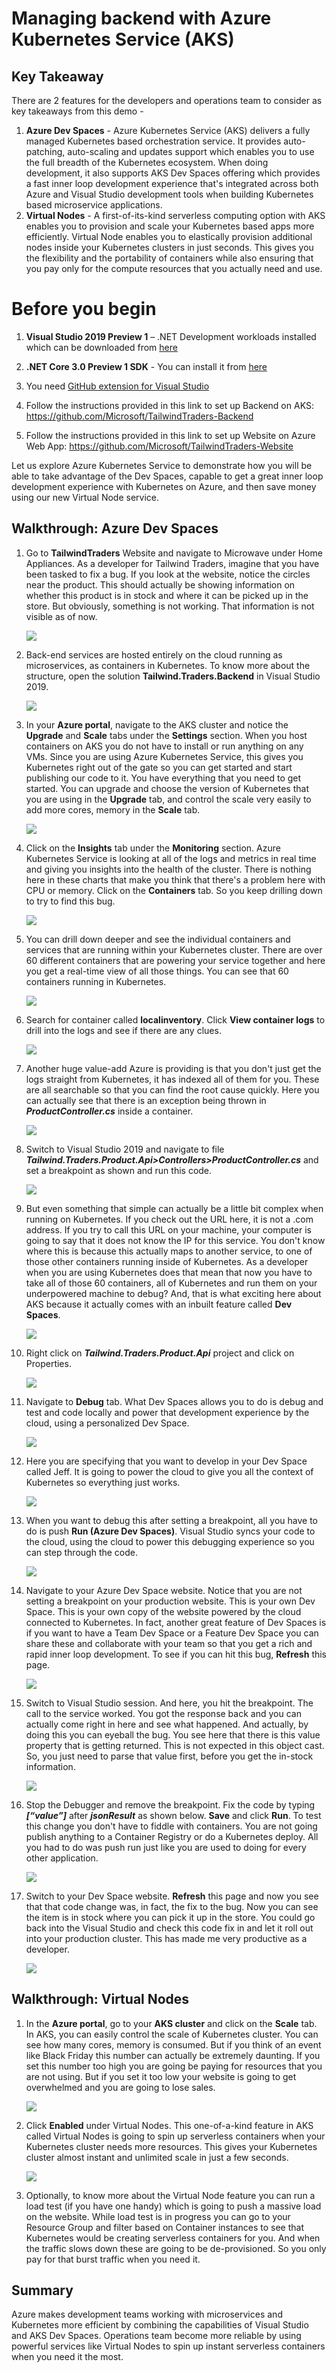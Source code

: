 # Managing backend with Azure Kubernetes Service (AKS)


## Key Takeaway

There are 2 features for the developers and operations team to consider as key takeaways from this demo -

 1. **Azure Dev Spaces** - Azure Kubernetes Service (AKS) delivers a fully managed Kubernetes based orchestration service. It provides auto-patching, auto-scaling and updates support which enables you to use the full breadth of the Kubernetes ecosystem. When doing development, it also supports AKS Dev Spaces offering which provides a fast inner loop development experience that's integrated across both Azure and Visual Studio development tools when building Kubernetes based microservice applications.
 1. **Virtual Nodes** - A first-of-its-kind serverless computing option with AKS enables you to provision and scale your Kubernetes based apps more efficiently. Virtual Node enables you to elastically provision additional nodes inside your Kubernetes clusters in just seconds. This gives you the flexibility and the portability of containers while also ensuring that you pay only for the compute resources that you actually need and use.

 # Before you begin

1. **Visual Studio 2019 Preview 1** – .NET Development workloads installed which can be downloaded from <a href="https://visualstudio.microsoft.com/vs/preview/" target="blank">here</a>

1. **.NET Core 3.0 Preview 1 SDK** - You can install it from <a href="https://github.com/dotnet/core-sdk " target="_blank">here</a>

1. You need <a href = "https://visualstudio.github.com" target="_blank">GitHub extension for Visual Studio</a>

1. Follow the instructions provided in this link to set up Backend on AKS:
   https://github.com/Microsoft/TailwindTraders-Backend

1. Follow the instructions provided in this link to set up Website on Azure Web App: 
   https://github.com/Microsoft/TailwindTraders-Website 

 Let us explore Azure Kubernetes Service to demonstrate how you will be able to take advantage of the Dev Spaces, capable to get a great inner loop development experience with Kubernetes on Azure, and then save money using our new Virtual Node service.

 ## Walkthrough: Azure Dev Spaces

 1. Go to **TailwindTraders** Website and navigate to Microwave under Home Appliances. As a developer for Tailwind Traders, imagine that you have been tasked to fix a bug. If you look at the website, notice the circles near the product. This should actually be showing information on whether this product is in stock and where it can be picked up in the store. But obviously, something is not working. That information is not visible as of now. 

    ![](images/error.gif)

1. Back-end services are hosted entirely on the cloud running as microservices, as containers in Kubernetes. To know more about the structure, open the solution **Tailwind.Traders.Backend** in Visual Studio 2019.

    ![](images/showcode.gif)

1. In your **Azure portal**, navigate to the AKS cluster and notice the **Upgrade** and **Scale** tabs under the **Settings** section. When you host containers on AKS you do not have to install or run anything on any VMs. Since you are using Azure Kubernetes Service, this gives you Kubernetes right out of the gate so you can get started and start publishing our code to it. You have everything that you need to get started. You can upgrade and choose the version of Kubernetes that you are using in the **Upgrade** tab, and control the scale very easily to add more cores, memory in the **Scale** tab.

    ![](images/aks.gif)

1. Click on the **Insights** tab under the **Monitoring** section. Azure Kubernetes Service is looking at all of the logs and metrics in real time and giving you insights into the health of the cluster. There is nothing here in these charts that make you think that there's a problem here with CPU or memory. Click on the **Containers** tab. So you keep drilling down to try to find this bug.

    ![](images/insights.gif)

1. You can drill down deeper and see the individual containers and services that are running within your Kubernetes cluster. There are over 60 different containers that are powering your service together and here you get a real-time view of all those things. You can see that 60 containers running in Kubernetes.

    ![](images/containers.gif)

1. Search for container called **localinventory**. Click **View container logs** to drill into the logs and see if there are any clues.

    ![](images/localinventory.gif)

1. Another huge value-add Azure is providing is that you don't just get the logs straight from Kubernetes, it has indexed all of them for you. These are all searchable so that you can find the root cause quickly. Here you can actually see that there is an exception being thrown in ***ProductController.cs*** inside a container.  

    ![](images/exception.gif)

1. Switch to Visual Studio 2019 and navigate to file ***Tailwind.Traders.Product.Api>Controllers>ProductController.cs*** and set a breakpoint as shown and run this code.

    ![](images/productcontroller.gif)

1. But even something that simple can actually be a little bit complex when running on Kubernetes. If you check out the URL here, it is not a .com address. If you try to call this URL on your machine, your computer is going to say that it does not know the IP for this service. You don't know where this is because this actually maps to another service, to one of those other containers running inside of Kubernetes. As a developer when you are using Kubernetes does that mean that now you have to take all of those 60 containers, all of Kubernetes and run them on your underpowered machine to debug? And, that is what exciting here about AKS because it actually comes with an inbuilt feature called **Dev Spaces**.

    ![](images/apicall.gif)

1. Right click on ***Tailwind.Traders.Product.Api*** project and click on Properties.

     ![](images/projectproperties.gif)

1. Navigate to **Debug** tab. What Dev Spaces allows you to do is debug and test and code locally and power that development experience by the cloud, using a personalized Dev Space.

    ![](images/debug.gif)

1. Here you are specifying that you want to develop in your Dev Space called Jeff. It is going to power the cloud to give you all the context of Kubernetes so everything just works.

    ![](images/space.gif)

1. When you want to debug this after setting a breakpoint, all you have to do is push **Run (Azure Dev Spaces)**. Visual Studio syncs your code to the cloud, using the cloud to power this debugging experience so you can step through the code.

    ![](images/run.gif)

1. Navigate to your Azure Dev Space website. Notice that you are not setting a breakpoint on your production website. This is your own Dev Space. This is your own copy of the website powered by the cloud connected to Kubernetes. In fact, another great feature of Dev Spaces is if you want to have a Team Dev Space or a Feature Dev Space you can share these and collaborate with your team so that you get a rich and rapid inner loop development. To see if you can hit this bug, **Refresh** this page.

    ![](images/devspace.gif)

1. Switch to Visual Studio session. And here, you hit the breakpoint. The call to the service worked. You got the response back and you can actually come right in here and see what happened. And actually, by doing this you can eyeball the bug. You see here that there is this value property that is getting returned. This is not expected in this object cast. So, you just need to parse that value first, before you get the in-stock information.

    ![](images/debug2.gif)

1. Stop the Debugger and remove the breakpoint. Fix the code by typing ***[“value”]*** after ***jsonResult*** as shown below. **Save** and click **Run**. To test this change you don't have to fiddle with containers. You are not going publish anything to a Container Registry or do a Kubernetes deploy. All you had to do was push run just like you are used to doing for every other application.

    ![](images/codefix.gif)

1. Switch to your Dev Space website. **Refresh** this page and now you see that that code change was, in fact, the fix to the bug. Now you can see the item is in stock where you can pick it up in the store. You could go back into the Visual Studio and check this code fix in and let it roll out into your production cluster. This has made me very productive as a developer.

    ![](images/postcodefix.gif)

## Walkthrough: Virtual Nodes

 1. In the **Azure portal**, go to your **AKS cluster** and click on the **Scale** tab. In AKS, you can easily control the scale of Kubernetes cluster. You can see how many cores, memory is consumed. But if you think of an event like Black Friday this number can actually be extremely daunting. If you set this number too high you are going be paying for resources that you are not using. But if you set it too low your website is going to get overwhelmed and you are going to lose sales.

    ![](images/aksscale.gif)

1. Click **Enabled** under Virtual Nodes. This one-of-a-kind feature in AKS called Virtual Nodes is going to spin up serverless containers when your Kubernetes cluster needs more resources. This gives your Kubernetes cluster almost instant and unlimited scale in just a few seconds.

    ![](images/enablevirtualnode.gif)

1. Optionally, to know more about the Virtual Node feature you can run a load test (if you have one handy) which is going to push a massive load on the website. While load test is in progress you can go to your Resource Group and filter based on Container instances to see that Kubernetes would be creating serverless containers for you. And when the traffic slows down these are going to be de-provisioned. So you only pay for that burst traffic when you need it.
   

## Summary

Azure makes development teams working with microservices and Kubernetes more efficient by combining the capabilities of Visual Studio and AKS Dev Spaces. Operations team become more reliable by using powerful services like Virtual Nodes to spin up instant serverless containers when you need it the most.